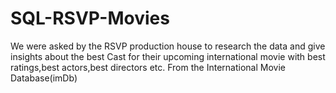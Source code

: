 # SQL-RSVP-Movies
We were asked by the RSVP production house to research the data and give insights about the best Cast for their upcoming international movie with best ratings,best actors,best directors etc. From the International Movie Database(imDb)
